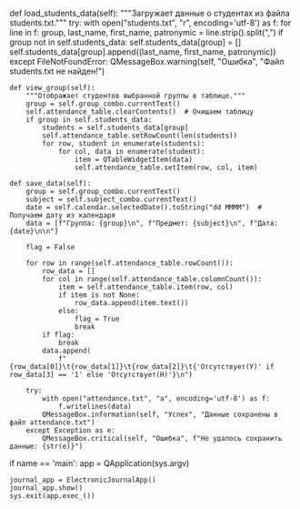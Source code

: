 def load_students_data(self):
        """Загружает данные о студентах из файла students.txt."""
        try:
            with open("students.txt", "r", encoding='utf-8') as f:
                for line in f:
                    group, last_name, first_name, patronymic = line.strip().split(",")
                    if group not in self.students_data:
                        self.students_data[group] = []
                    self.students_data[group].append((last_name, first_name, patronymic))
        except FileNotFoundError:
            QMessageBox.warning(self, "Ошибка", "Файл students.txt не найден!")

    def view_group(self):
        """Отображает студентов выбранной группы в таблице."""
        group = self.group_combo.currentText()
        self.attendance_table.clearContents()  # Очищаем таблицу
        if group in self.students_data:
            students = self.students_data[group]
            self.attendance_table.setRowCount(len(students))
            for row, student in enumerate(students):
                for col, data in enumerate(student):
                    item = QTableWidgetItem(data)
                    self.attendance_table.setItem(row, col, item)

    def save_data(self):
        group = self.group_combo.currentText()
        subject = self.subject_combo.currentText()
        date = self.calendar.selectedDate().toString("dd MMMM")  # Получаем дату из календаря
        data = [f"Группа: {group}\n", f"Предмет: {subject}\n", f"Дата: {date}\n\n"]

        flag = False

        for row in range(self.attendance_table.rowCount()):
            row_data = []
            for col in range(self.attendance_table.columnCount()):
                item = self.attendance_table.item(row, col)
                if item is not None:
                    row_data.append(item.text())
                else:
                    flag = True
                    break
            if flag:
                break
            data.append(
                f"{row_data[0]}\t{row_data[1]}\t{row_data[2]}\t{'Отсутствует(У)' if row_data[3] == '1' else 'Отсутствует(Н)'}\n")

        try:
            with open("attendance.txt", "a", encoding='utf-8') as f:
                f.writelines(data)
            QMessageBox.information(self, "Успех", "Данные сохранены в файл attendance.txt")
        except Exception as e:
            QMessageBox.critical(self, "Ошибка", f"Не удалось сохранить данные: {str(e)}")


if name == 'main':
    app = QApplication(sys.argv)

    journal_app = ElectronicJournalApp()
    journal_app.show()
    sys.exit(app.exec_())
